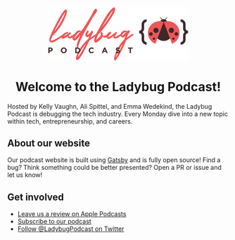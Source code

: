 <p align="center">
  <a href="https://ladybug.dev">
    <img alt="Ladybug Podcast" src="./src/images/brand/logo.svg" width="320" />
  </a>
</p>
<h1 align="center">
  Welcome to the Ladybug Podcast!
</h1>

Hosted by Kelly Vaughn, Ali Spittel, and Emma Wedekind, the Ladybug Podcast is debugging the tech industry. Every Monday dive into a new topic within tech, entrepreneurship, and careers.

## About our website

Our podcast website is built using [Gatsby](https://gatsbyjs.org) and is fully open source! Find a bug? Think something could be better presented? Open a PR or issue and let us know!

## Get involved

- [Leave us a review on Apple Podcasts](https://podcasts.apple.com/us/podcast/ladybug-podcast/id1469229625)
- [Subscribe to our podcast](https://link.chtbl.com/ladybugpodcast)
- [Follow @LadybugPodcast on Twitter](https://twitter.com/ladybugpodcast)
